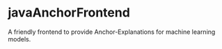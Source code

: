 # javaAnchorFrontend

A friendly frontend to provide Anchor-Explanations for machine learning models.
